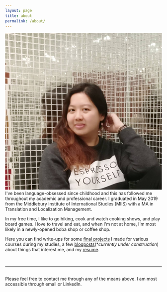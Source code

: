 ```yaml
---
layout: page
title: about
permalink: /about/
---
```


<img class="col one right" src="/img/profile.jpg">

<br/>
I've been language-obsessed since childhood and this has followed me throughout my academic and professional career. I graduated in May 2019 from the Middlebury Institute of International Studies (MIIS) with a MA in Translation and Localization Management. 

In my free time, I like to go hiking, cook and watch cooking shows, and play board games. I love to travel and eat, and when I'm not at home, I'm most likely in a newly-opened boba shop or coffee shop.

Here you can find write-ups for some [final projects](https://sugarfins.github.io/) I made for various courses during my studies, a few [blogposts](https://sugarfins.github.io/blog/)(\**currently under construction*) about things that interest me, and my [resume](https://sugarfins.github.io/resume/).




<br/>
<hr/>
<br/>
<span class="contacticon center">
	<a href="mailto:rissafung@gmail.com"><i class="fa fa-envelope-square"></i></a>
	<a href="https://github.com/sugarfins" target="_blank"><i class="fa fa-github-square"></i></a>
	<a href="https://www.linkedin.com/in/rissafung/" target="_blank"><i class="fa fa-linkedin-square"></i></a>
	<a href="https://twitter.com/_sugarfins" target="_blank"><i class="fa fa-twitter-square"></i></a>
</span>

<div class="col three caption">
	Please feel free to contact me through any of the means above. I am most accessible through email or LinkedIn.
</div>

